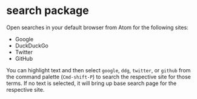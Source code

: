 # search package

Open searches in your default browser from Atom for the following sites:

- Google
- DuckDuckGo
- Twitter
- GitHub

You can highlight text and then select `google`, `ddg`, `twitter`, or `github` from the command palette (`Cmd-shift-P`) to search the respective site for those terms. If no text is selected, it will bring up base search page for the respective site.

<!-- screenshot/gif -->
